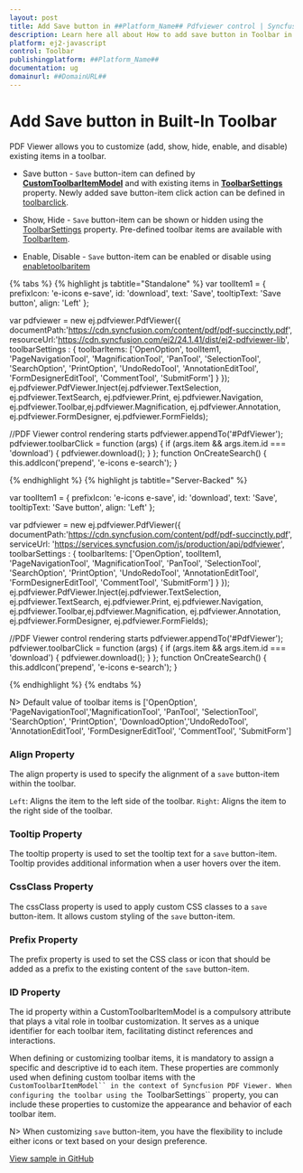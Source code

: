 ```yaml
---
layout: post
title: Add Save button in ##Platform_Name## Pdfviewer control | Syncfusion
description: Learn here all about How to add save button in Toolbar in Syncfusion ##Platform_Name## Pdfviewer control of Syncfusion Essential JS 2 and more.
platform: ej2-javascript
control: Toolbar 
publishingplatform: ##Platform_Name##
documentation: ug
domainurl: ##DomainURL##
---
```


# Add Save button in Built-In Toolbar

PDF Viewer allows you to customize (add, show, hide, enable, and disable) existing items in a toolbar.

* Save button - `Save` button-item can defined by [**CustomToolbarItemModel**](https://ej2.syncfusion.com/javascript/documentation/api/pdfviewer/customToolbarItem/) and with existing items in [**ToolbarSettings**](https://ej2.syncfusion.com/javascript/documentation/api/pdfviewer/toolbarSettings/) property. Newly added save button-item click action can be defined in [toolbarclick](https://ej2.syncfusion.com/javascript/documentation/api/toolbar/clickEventArgs/).

* Show, Hide - `Save` button-item can be shown or hidden using the [ToolbarSettings](https://ej2.syncfusion.com/javascript/documentation/api/pdfviewer/toolbarSettings/) property. Pre-defined toolbar items are available with [ToolbarItem](https://ej2.syncfusion.com/javascript/documentation/api/pdfviewer/toolbarItem/).

* Enable, Disable -  `Save` button-item can be enabled or disable using [enabletoolbaritem](https://ej2.syncfusion.com/javascript/documentation/api/pdfviewer/toolbar/#enabletoolbaritem)

{% tabs %}
{% highlight js tabtitle="Standalone" %}
 var toolItem1 = {
    prefixIcon: 'e-icons e-save',
    id: 'download',
    text: 'Save',
    tooltipText: 'Save button',
    align: 'Left'
};

var pdfviewer = new ej.pdfviewer.PdfViewer({
                    documentPath:'https://cdn.syncfusion.com/content/pdf/pdf-succinctly.pdf',
                    resourceUrl:'https://cdn.syncfusion.com/ej2/24.1.41/dist/ej2-pdfviewer-lib',
                    toolbarSettings : { toolbarItems: ['OpenOption', toolItem1, 'PageNavigationTool', 'MagnificationTool', 'PanTool', 'SelectionTool', 'SearchOption', 'PrintOption', 'UndoRedoTool', 'AnnotationEditTool', 'FormDesignerEditTool', 'CommentTool', 'SubmitForm'] }
               });
ej.pdfviewer.PdfViewer.Inject(ej.pdfviewer.TextSelection, ej.pdfviewer.TextSearch, ej.pdfviewer.Print, ej.pdfviewer.Navigation, ej.pdfviewer.Toolbar,ej.pdfviewer.Magnification, ej.pdfviewer.Annotation, ej.pdfviewer.FormDesigner, ej.pdfviewer.FormFields);
               
//PDF Viewer control rendering starts
pdfviewer.appendTo('#PdfViewer');
pdfviewer.toolbarClick = function (args) {
    if (args.item && args.item.id === 'download') {
        pdfviewer.download();
    }
};
function OnCreateSearch() {
    this.addIcon('prepend', 'e-icons e-search');
}

{% endhighlight %}
{% highlight js tabtitle="Server-Backed" %}

var toolItem1 = {
    prefixIcon: 'e-icons e-save',
    id: 'download',
    text: 'Save',
    tooltipText: 'Save button',
    align: 'Left'
};

var pdfviewer = new ej.pdfviewer.PdfViewer({
                    documentPath:'https://cdn.syncfusion.com/content/pdf/pdf-succinctly.pdf',
                    serviceUrl: 'https://services.syncfusion.com/js/production/api/pdfviewer',
                    toolbarSettings : { toolbarItems: ['OpenOption', toolItem1, 'PageNavigationTool', 'MagnificationTool', 'PanTool', 'SelectionTool', 'SearchOption', 'PrintOption', 'UndoRedoTool', 'AnnotationEditTool', 'FormDesignerEditTool', 'CommentTool', 'SubmitForm'] }
               });
ej.pdfviewer.PdfViewer.Inject(ej.pdfviewer.TextSelection, ej.pdfviewer.TextSearch, ej.pdfviewer.Print, ej.pdfviewer.Navigation, ej.pdfviewer.Toolbar,ej.pdfviewer.Magnification, ej.pdfviewer.Annotation, ej.pdfviewer.FormDesigner, ej.pdfviewer.FormFields);
               
//PDF Viewer control rendering starts
pdfviewer.appendTo('#PdfViewer');
pdfviewer.toolbarClick = function (args) {
    if (args.item && args.item.id === 'download') {
        pdfviewer.download();
    }
};
function OnCreateSearch() {
    this.addIcon('prepend', 'e-icons e-search');
}

{% endhighlight %}
{% endtabs %}


N> Default value of toolbar items is ['OpenOption', 'PageNavigationTool','MagnificationTool', 'PanTool', 'SelectionTool', 'SearchOption', 'PrintOption', 'DownloadOption','UndoRedoTool', 'AnnotationEditTool', 'FormDesignerEditTool', 'CommentTool', 'SubmitForm'] 

### Align Property

The align property is used to specify the alignment of a `save` button-item within the toolbar.

`Left`: Aligns the item to the left side of the toolbar.
`Right`: Aligns the item to the right side of the toolbar.

### Tooltip Property

The tooltip property is used to set the tooltip text for a `save` button-item. Tooltip provides additional information when a user hovers over the item.

### CssClass Property

The cssClass property is used to apply custom CSS classes to a `save` button-item. It allows custom styling of the `save` button-item.

### Prefix Property

The prefix property is used to set the CSS class or icon that should be added as a prefix to the existing content of the `save` button-item.

### ID Property

The id property within a CustomToolbarItemModel is a compulsory attribute that plays a vital role in toolbar customization. It serves as a unique identifier for each toolbar item, facilitating distinct references and interactions.

When defining or customizing toolbar items, it is mandatory to assign a specific and descriptive id to each item. 
These properties are commonly used when defining custom toolbar items with the `CustomToolbarItemModel`` in the context of Syncfusion PDF Viewer. When configuring the toolbar using the `ToolbarSettings`` property, you can include these properties to customize the appearance and behavior of each toolbar item.

N> When customizing `save` button-item, you have the flexibility to include either icons or text based on your design preference.

[View sample in GitHub](https://github.com/SyncfusionExamples/javascript-pdf-viewer-examples/tree/master/How%20to)

